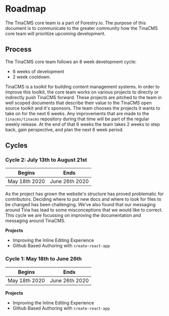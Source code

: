 # Roadmap

The TinaCMS core team is a part of Forestry.io. The purpose of
this document is to communicate to the greater community how the
TinaCMS core team will prioritize upcoming development.

## Process

The TinaCMS core team follows an 8 week development cycle:

- 6 weeks of development
- 2 week cooldown.

TinaCMS is a toolkit for building content management systems. In
order to improve this toolkit, the core team works on various
projects to directly or indirectly push TinaCMS forward. These
projects are pitched to the team in well scoped documents that
describe their value to the TinaCMS open source toolkit and it's
sponsors. The team chooses the projects it wants to take on for
the next 6 weeks. Any improvements that are made to the `tinacms/tinacms` repository during that time will be part of the regular weekly release.
At the end of that 6 weeks the team takes 2 weeks to step back, gain
perspective, and plan the next 6 week period.

## Cycles

### Cycle 2: July 13th to August 21st

| Begins        | Ends           |
| ------------- | -------------- |
| May 18th 2020 | June 26th 2020 |

As the project has grown the website's structure has proved problematic for contributors.
Deciding where to put new docs and where to look for files to be changed has been
challenging. We've also found that our messaging around Tina has lead to some misconceptions
that we would like to correct. This cycle we are focussing on improving the documentation and
messaging around TinaCMS.

**Projects**

- Improving the Inline Editing Experience
- Github Based Authoring with `create-react-app`

### Cycle 1: May 18th to June 26th

| Begins        | Ends           |
| ------------- | -------------- |
| May 18th 2020 | June 26th 2020 |

**Projects**

- Improving the Inline Editing Experience
- Github Based Authoring with `create-react-app`
